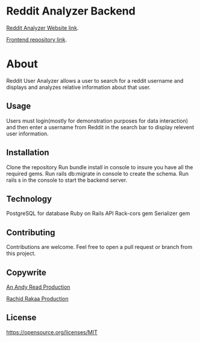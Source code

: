 # Reddit Analyzer Backend
[Reddit Analyzer Website link](https://rachid1982fsb.github.io/RedditAnalyzerFrontendH/).

[Frontend repository link](https://github.com/rachid1982fsb/RedditAnalyzerFrontendH).

# About
Reddit User Analyzer allows a user to search for a reddit username and displays and analyzes relative information about that user.

## Usage

Users must login(mostly for demonstration purposes for data interaction) and then enter a username from Reddit in the search bar to display relevent user information.

## Installation
Clone the repository
Run bundle install in console to insure you have all the required gems.
Run rails db:migrate in console to create the schema.
Run rails s in the console to start the backend server.

## Technology

PostgreSQL for database
Ruby on Rails API 
Rack-cors gem
Serializer gem

## Contributing
Contributions are welcome. Feel free to open a pull request or branch from this project.

## Copywrite

[An Andy Read Production](https://www.linkedin.com/in/andrew-read-983aaa74)

[Rachid Rakaa Production](https://github.com/rachid1982fsb)

## License
https://opensource.org/licenses/MIT

